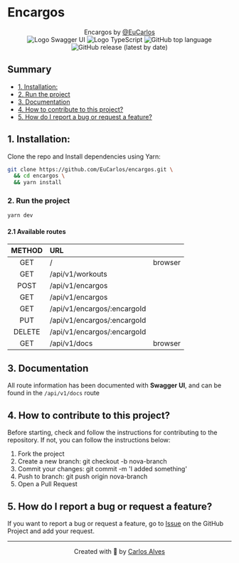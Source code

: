 # Encargos

<p align="center">
    Encargos by <a href="https://github.com/EuCarlos">@EuCarlos</a><br>
    <img src="https://img.shields.io/badge/SWAGGER_UI-1d4145?style=for-the-badge&logo=swagger&logoColor=85ea2d" alt="Logo Swagger UI"/>
    <img src="https://img.shields.io/badge/-TypeScript-2f74c3?style=for-the-badge&logo=typescript&logoColor=white" alt="Logo TypeScript" />
    <img alt="GitHub top language" src="https://img.shields.io/github/languages/top/EuCarlos/encargos?color=orange&style=for-the-badge">
    <img alt="GitHub release (latest by date)" src="https://img.shields.io/github/v/release/eucarlos/encargos?style=for-the-badge">
</p>

## Summary
- [1. Installation:](#1-installation)
- [2. Run the project](#2-run-the-project)
- [3. Documentation](#3-documentation)
- [4. How to contribute to this project?](#4-how-to-contribute-to-this-project)
- [5. How do I report a bug or request a feature?](#5-how-do-i-report-a-bug-or-request-a-feature)

## 1. Installation:
Clone the repo and Install dependencies using Yarn:
```bash
git clone https://github.com/EuCarlos/encargos.git \
  && cd encargos \
  && yarn install
```
### 2. Run the project

```bash
yarn dev
```

#### 2.1 Available routes
| METHOD | URL | |
| :----: | :-- | :--: |
| GET | / | browser |
| GET | /api/v1/workouts |
| POST | /api/v1/encargos |
| GET | /api/v1/encargos |
| GET | /api/v1/encargos/:encargoId |
| PUT | /api/v1/encargos/:encargoId |
| DELETE | /api/v1/encargos/:encargoId |
| GET | /api/v1/docs | browser |

## 3. Documentation
All route information has been documented with **Swagger UI**, and can be found in the `/api/v1/docs` route


## 4. How to contribute to this project?
Before starting, check and follow the instructions for contributing to the repository. If not, you can follow the instructions below:

1. Fork the project
2. Create a new branch: git checkout -b nova-branch
3. Commit your changes: git commit -m 'I added something'
4. Push to branch: git push origin nova-branch
5. Open a Pull Request

## 5. How do I report a bug or request a feature?
If you want to report a bug or request a feature, go to [Issue](https://github.com/eucarlos/encargos/issues) on the GitHub Project and add your request.

___

<p align="center">
Created with 💜 by <a href="https://github.com/eucarlos/">Carlos Alves</a></p>
